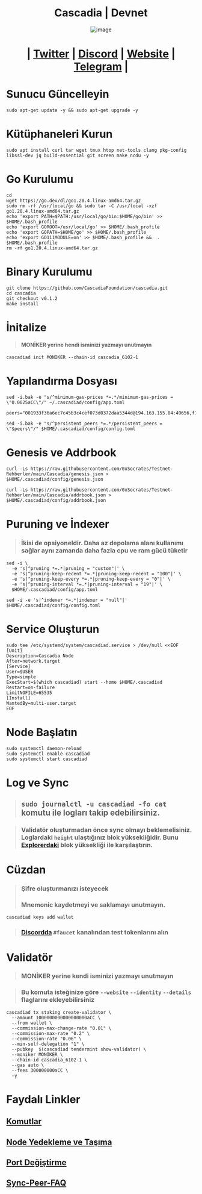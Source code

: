 <h1 align="center"> Cascadia | Devnet </h1>

<div align="center">

![image](https://github.com/0xSocrates/Testnet-Rehberler/assets/108215275/e8021857-3241-492d-a10b-9df8dda62f0b)



#  | [Twitter](https://twitter.com/CascadiaSystems) | [Discord](https://discord.gg/cascadia) | [Website](https://www.cascadia.foundation/) | [Telegram](https://t.me/+Tf6pQQSA7IkxNmU5) |

</div>

# Sunucu Güncelleyin
```
sudo apt-get update -y && sudo apt-get upgrade -y
```
# Kütüphaneleri Kurun
```
sudo apt install curl tar wget tmux htop net-tools clang pkg-config libssl-dev jq build-essential git screen make ncdu -y
```
# Go Kurulumu
```
cd
wget https://go.dev/dl/go1.20.4.linux-amd64.tar.gz
sudo rm -rf /usr/local/go && sudo tar -C /usr/local -xzf go1.20.4.linux-amd64.tar.gz
echo 'export PATH=$PATH:/usr/local/go/bin:$HOME/go/bin' >> $HOME/.bash_profile
echo 'export GOROOT=/usr/local/go' >> $HOME/.bash_profile
echo 'export GOPATH=$HOME/go' >> $HOME/.bash_profile
echo 'export GO111MODULE=on' >> $HOME/.bash_profile &&  . $HOME/.bash_profile
rm -rf go1.20.4.linux-amd64.tar.gz
```
# Binary Kurulumu
```
git clone https://github.com/CascadiaFoundation/cascadia.git
cd cascadia
git checkout v0.1.2
make install
```

# İnitalize
> #### MONİKER yerine hendi isminizi yazmayı unutmayın
```
cascadiad init MONIKER --chain-id cascadia_6102-1
```
# Yapılandırma Dosyası
```
sed -i.bak -e "s/^minimum-gas-prices *=.*/minimum-gas-prices = \"0.0025aCC\"/" ~/.cascadiad/config/app.toml
```
```
peers="001933f36a6ec7c45b3c4cef073d0372daa5344d@194.163.155.84:49656,f78611ffa950efd9ddb4ed8f7bd8327c289ba377@65.109.108.150:46656,783a3f911d98ad2eee043721a2cf47a253f58ea1@65.108.108.52:33656,6c25f7075eddb697cb55a53a73e2f686d58b3f76@161.97.128.243:27656,8757ec250851234487f04466adacd3b1d37375f2@65.108.206.118:61556,df3cd1c84b2caa56f044ac19cf0267a44f2e87da@51.79.27.11:26656,d5519e378247dfb61dfe90652d1fe3e2b3005a5b@65.109.68.190:55656,f075e82ca89acfbbd8ef845c95bd3d50574904f5@159.69.110.238:36656,63cf1e7583eabf365856027815bc1491f2bc7939@65.108.2.41:60556,d5ba7a2288ed176ae2e73d9ae3c0edffec3caed5@65.21.134.202:16756"
```
```
sed -i.bak -e "s/^persistent_peers *=.*/persistent_peers = \"$peers\"/" $HOME/.cascadiad/config/config.toml
```
# Genesis ve Addrbook
```
curl -Ls https://raw.githubusercontent.com/0xSocrates/Testnet-Rehberler/main/Cascadia/genesis.json > $HOME/.cascadiad/config/genesis.json
```
```
curl -Ls https://raw.githubusercontent.com/0xSocrates/Testnet-Rehberler/main/Cascadia/addrbook.json > $HOME/.cascadiad/config/addrbook.json
```


# Puruning ve İndexer
> ### İkisi de opsiyoneldir. Daha az depolama alanı kullanımı sağlar aynı zamanda daha fazla cpu ve ram gücü tüketir
```
sed -i \
  -e 's|^pruning *=.*|pruning = "custom"|' \
  -e 's|^pruning-keep-recent *=.*|pruning-keep-recent = "100"|' \
  -e 's|^pruning-keep-every *=.*|pruning-keep-every = "0"|' \
  -e 's|^pruning-interval *=.*|pruning-interval = "19"|' \
  $HOME/.cascadiad/config/app.toml
 ```
 ```
 sed -i -e 's|^indexer *=.*|indexer = "null"|' $HOME/.cascadiad/config/config.toml
 ```
 # Service Oluşturun
 ```
sudo tee /etc/systemd/system/cascadiad.service > /dev/null <<EOF
[Unit]
Description=Cascadia Node
After=network.target
[Service]
User=$USER
Type=simple
ExecStart=$(which cascadiad) start --home $HOME/.cascadiad
Restart=on-failure
LimitNOFILE=65535
[Install]
WantedBy=multi-user.target
EOF
```
# Node Başlatın
```
sudo systemctl daemon-reload
sudo systemctl enable cascadiad
sudo systemctl start cascadiad
```
# Log ve Sync
> ## `sudo journalctl -u cascadiad -fo cat` komutu ile logları takip edebilirsiniz.


> ### Validatör oluşturmadan önce sync olmayı beklemelisiniz.  Loglardaki `height` ulaştığınız blok yüksekliğidir. Bunu [Explorerdaki]() blok yüksekliği ile karşılaştırın.

# Cüzdan
> ### Şifre oluşturmanızı isteyecek
> ### Mnemonic kaydetmeyi ve saklamayı unutmayın.
```
cascadiad keys add wallet
```
> ### [Discordda](https://discord.gg/cascadia) `#faucet` kanalından test tokenlarını alın

# Validatör
> ### MONİKER yerine kendi isminizi yazmayı unutmayın


> ### Bu komuta isteğinize göre `--website` `--identity` `--details` flaglarını ekleyebilirsiniz
```
cascadiad tx staking create-validator \
  --amount 1000000000000000000aCC \
  --from wallet \
  --commission-max-change-rate "0.01" \
  --commission-max-rate "0.2" \
  --commission-rate "0.06" \
  --min-self-delegation "1" \
  --pubkey  $(cascadiad tendermint show-validator) \
  --moniker MONİKER \
  --chain-id cascadia_6102-1 \
  --gas auto \
  --fees 300000000aCC \
  -y
  ```
#
#
# Faydalı Linkler

## [Komutlar](https://github.com/Core-Node-Team/CosmosSDK-Node/blob/main/Ortak-Komutlar.md)
## [Node Yedekleme ve Taşıma](https://github.com/Core-Node-Team/CosmosSDK-Node/blob/main/Yedekleme%20ve%20Ta%C5%9F%C4%B1ma.md)
## [Port Değiştirme](https://github.com/Core-Node-Team/CosmosSDK-Node/blob/main/Port%20de%C4%9Fi%C5%9Ftirme.md)
## [Sync-Peer-FAQ](https://github.com/Core-Node-Team/Cosmos-Aglarinda-Node-Calistirmak/blob/main/Sync-Peer%20Nedir.md)











